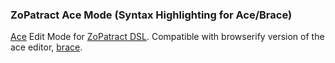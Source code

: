 ### ZoPatract Ace Mode (Syntax Highlighting for Ace/Brace)

[Ace](https://ace.c9.io/) Edit Mode for [ZoPatract DSL](https://github.com/Zopatract/ZoPatract).
Compatible with browserify version of the ace editor, [brace](https://www.npmjs.com/package/brace).